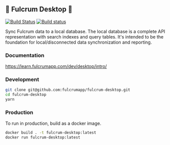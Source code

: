 ## :construction: Fulcrum Desktop :construction:

[![Build Status](https://travis-ci.org/fulcrumapp/fulcrum-desktop.svg?branch=master)](https://travis-ci.org/fulcrumapp/fulcrum-desktop)
[![Build status](https://ci.appveyor.com/api/projects/status/ii22qlgf1eomi9hm?svg=true)](https://ci.appveyor.com/project/Fulcrum/fulcrum-desktop)


Sync Fulcrum data to a local database. The local database is a complete API representation with search indexes and
query tables. It's intended to be the foundation for local/disconnected data synchronization and reporting.

### Documentation

https://learn.fulcrumapp.com/dev/desktop/intro/

### Development

```sh
git clone git@github.com:fulcrumapp/fulcrum-desktop.git
cd fulcrum-desktop
yarn
```

### Production

To run in production, build as a docker image.

```sh
docker build . -t fulcrum-desktop:latest
docker run fulcrum-desktop:latest
```
